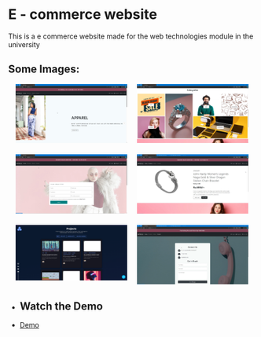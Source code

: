 # E - commerce website
This is a e commerce website made for the web technologies module in the university

## Some Images:
<div style="display: flex; flex-wrap: wrap; gap: 20px; justify-content: center;">
  <div style="flex: 0 0 45%; max-width: 45%;">
    <img width="100%" src="https://github.com/Paradoxrc/E-commerce-website--Artsy-/blob/main/frontend/public/Screenshot%202024-05-20%20212320.png?raw=true"/>
  </div>
  <div style="flex: 0 0 45%; max-width: 45%;">
    <img width="100%" src="https://github.com/Paradoxrc/E-commerce-website--Artsy-/blob/main/frontend/public/Screenshot%202024-05-20%20212440.png?raw=true"/>
  </div>
  <div style="flex: 0 0 45%; max-width: 45%;">
    <img width="100%" src="https://github.com/Paradoxrc/E-commerce-website--Artsy-/blob/main/frontend/public/Screenshot%202024-05-20%20212345.png?raw=true"/>
  </div>
  <div style="flex: 0 0 45%; max-width: 45%;">
    <img width="100%" src="https://github.com/Paradoxrc/E-commerce-website--Artsy-/blob/main/frontend/public/Screenshot%202024-05-20%20212452.png?raw=true"/>
  </div>
  <div style="flex: 0 0 45%; max-width: 45%;">
    <img width="100%" src="https://github.com/Paradoxrc/new_mern_portfolio/blob/main/frontend/public/Screenshot%202024-10-05%20192820.png?raw=true" alt="Project Screenshot 5"/>
  </div>
  <div style="flex: 0 0 45%; max-width: 45%;">
    <img width="100%" src="https://github.com/Paradoxrc/E-commerce-website--Artsy-/blob/main/frontend/public/Screenshot%202024-05-20%20212504.png?raw=true"/>
  </div>
</div>

- ## Watch the Demo
- [Demo](https://youtu.be/hQ1zkIb6jBs?si=Ey8i6xtBMtDluA0S)  
